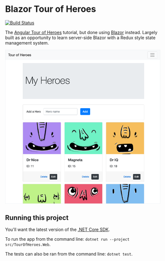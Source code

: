 # Blazor Tour of Heroes

[![Build Status](https://travis-ci.org/georgemathieson/blazor-tour-of-heroes.svg?branch=master)](https://travis-ci.org/georgemathieson/blazor-tour-of-heroes)

The [Angular Tour of Heroes](https://angular.io/tutorial) tutorial, but done using [Blazor](https://dotnet.microsoft.com/apps/aspnet/web-apps/blazor) instead. Largely built as an opportunity to learn server-side Blazor with a Redux style state management system.

![Heroes screenshot](/screenshots/heroes.png)

## Running this project
You'll want the latest version of the [.NET Core SDK](https://dotnet.microsoft.com/download/dotnet-core).

To run the app from the command line: `dotnet run --project src/TourOfHeroes.Web`.

The tests can also be ran from the command line: `dotnet test`.